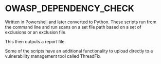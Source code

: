 # OWASP_DEPENDENCY_CHECK

Written in Powershell and later converted to Python. These scripts run from the command line and run scans on a set file path based on a set of exclusions or an exclusion file.

This then outputs a report file.

Some of the scripts have an additional functionality to upload directly to a vulnerability management tool called ThreadFix.
